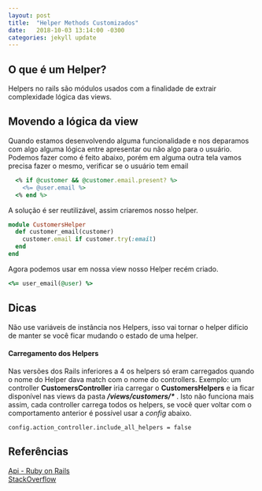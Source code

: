 ```yaml
---
layout: post
title:  "Helper Methods Customizados"
date:   2018-10-03 13:14:00 -0300
categories: jekyll update
---
```


## O que é um Helper? 
Helpers no rails são módulos usados com a finalidade de extrair complexidade lógica das views.

## Movendo a lógica da view
Quando estamos desenvolvendo alguma funcionalidade e nos deparamos com algo alguma lógica entre apresentar ou não algo para o usuário. Podemos fazer como é feito abaixo, porém em alguma outra tela vamos precisa fazer o mesmo, verificar se o usuário tem email


``` ruby
  <% if @customer && @customer.email.present? %>
    <%= @user.email %>
  <% end %>
```

A solução é ser reutilizável, assim criaremos nosso helper.

``` ruby
module CustomersHelper
  def customer_email(customer)
    customer.email if customer.try(:email)
  end
end
```

Agora podemos usar em nossa view nosso Helper recém criado.

``` ruby
<%= user_email(@user) %>
```

## Dicas
Não use variáveis de instância nos Helpers, isso vai tornar o helper difício de manter
se você ficar mudando o estado de uma helper.

#### Carregamento dos Helpers
Nas versões dos Rails inferiores a 4 os helpers só eram carregados quando o nome do Helper dava match com o nome do controllers. Exemplo: um controller **CustomersController** iria carregar o **CustomersHelpers** e ia ficar disponível nas views da pasta **_/views/customers/*_** . Isto não funciona mais assim, cada controller carrega todos os helpers, se você quer voltar com o comportamento anterior é possível usar a *config* abaixo.

```
config.action_controller.include_all_helpers = false
```

## Referências
[Api - Ruby on Rails](https://api.rubyonrails.org/v5.1/classes/ActionController/Helpers.html)  
[StackOverflow](https://stackoverflow.com/questions/1179865/why-are-all-rails-helpers-available-to-all-views-all-the-time-is-there-a-way-t)
